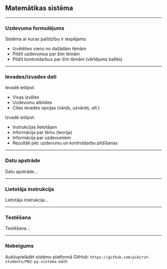 ## Matemātikas sistēma

---
### Uzdevuma formulējums
Sistēma ar kuras palīdzību ir iespējams:
 - Izvēlēties vienu no dažādām tēmām
 - Pildīt uzdevumus par šīm tēmām
 - Pildīt kontroldarbus par šīm tēmām (vērtējums ballēs)
---
### Ievades/izvades dati
Ievadē ietilpst:
 - Visas izvēles
 - Uzdevumu atbildes
 - Citas ievades opcijas (vārds, uzvārds, utt.)

Izvadē ietilpst:
 - Instrukcijas lietotājam
 - Informācija par tēmu (teorija)
 - Informācija par uzdevumiem
 - Rezultāti pēc uzdevumu un kontroldarbu pildīšanas
---
### Datu apstrāde
Datu apstrāde...

---
### Lietotāja instrukcija
Lietotāja instrukcija...

---
### Testēšana
Testēšana...

---
### Nobeigums
Aukšupielādēt sistēmu platformā GitHub:
`https://github.com/pikcrvt-students/PB2-py-sistema-math`